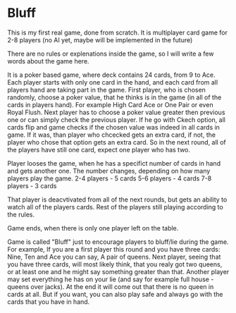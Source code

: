 # Bluff


This is my first real game, done from scratch.
It is multiplayer card game for 2-8 players (no AI yet, maybe will be implemented in the future)

There are no rules or explenations inside the game, so I will write a few words about the game here.

It is a poker based game, where deck contains 24 cards, from 9 to Ace. Each player starts with only one card in the hand,
and each card from all players hand are taking part in the game.
First player, who is chosen randomly, choose a poker value, that he thinks is in the game (in all of the cards in players hand).
For example High Card Ace or One Pair or even Royal Flush.
Next player has to choose a poker value greater then previous one or can simply check the previous player.
If he go with Ckech option, all cards flip and game checks if the chosen value was indeed in all cards in game.
If it was, than player who chcecked gets an extra card, if not, the player who chose that option gets an extra card.
So in the next round, all of the players have still one card, expect one player who has two.

Player looses the game, when he has a specifict number of cards in hand and gets another one. The number changes, depending
on how many players play the game.
2-4 players - 5 cards
5-6 players - 4 cards
7-8 players - 3 cards

That player is deacvtivated from all of the next rounds, but gets an ability to watch all of the players cards.
Rest of the players still playing according to the rules.

Game ends, when there is only one player left on the table.


Game is called "Bluff" just to encourage players to bluff/lie during the game. 
For example, If you are a first player this round and you have three cards: Nine, Ten and Ace you can say, A pair of queens.
Next player, seeing that you have three cards, will most likely think, that you realy got two queens, or at least one and he might say something greater than that. Another player may set everything he has on your lie (and say for example full house - queens over jacks).
At the end it will come out that there is no queen in cards at all.
But if you want, you can also play safe and always go with the cards that you have in hand.
